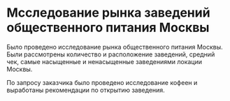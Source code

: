 # Мсследование рынка заведений общественного питания Москвы

Было проведено исследование рынка общественного питания Москвы. Были рассмотрены количество и расположение заведений, средний чек, самые насыщенные и ненасыщенные заведениями локации Москвы.

По запросу заказчика было проведено исследование кофеен и выработаны рекомендации по открытию заведения.
